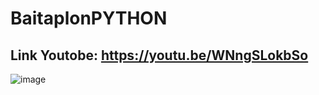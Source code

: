 # BaitaplonPYTHON
## Link Youtobe: https://youtu.be/WNngSLokbSo 
![image](https://github.com/user-attachments/assets/58c2ec11-3567-4461-bf57-14ce3048f865)
